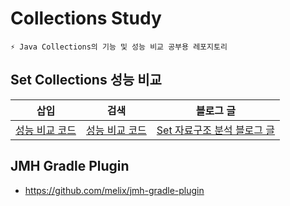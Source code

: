 # Collections Study

<aside>

    ⚡ Java Collections의 기능 및 성능 비교 공부용 레포지토리

</aside>

## Set Collections 성능 비교

|삽입|검색|블로그 글|
|---|---|---|
|[성능 비교 코드](/src/jmh/java/com/SetCollections/AddSet.java)|[성능 비교 코드](/src/jmh/java/com/SetCollections/ContainsSet.java)|[Set 자료구조 분석 블로그 글](https://sy0.gitbook.io/sooyoungh/today-i-learned/java/java-collections/set)|


## JMH Gradle Plugin

- https://github.com/melix/jmh-gradle-plugin
